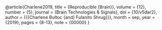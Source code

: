 @article{Charlene2019,
  title = {Reproducible \{Brain\}},
  volume = {12},
  number = {5},
  journal = {Brain Technologies \& Signals},
  doi = {10/v5dar2},
  author = {\{\{Charlene Bultoc \{and\} Fulanito Shrug\}\}},
  month = sep,
  year = {2019},
  pages = {8-13},
  note = {00000}
}
